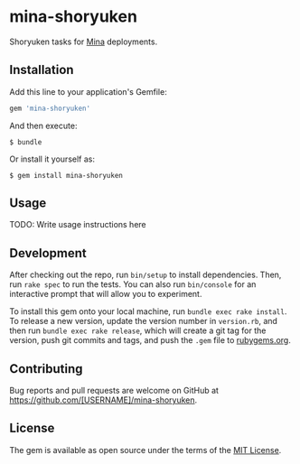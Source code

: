 # mina-shoryuken

Shoryuken tasks for [Mina](https://github.com/mina-deploy/mina) deployments.

## Installation

Add this line to your application's Gemfile:

```ruby
gem 'mina-shoryuken'
```

And then execute:

    $ bundle

Or install it yourself as:

    $ gem install mina-shoryuken

## Usage

TODO: Write usage instructions here

## Development

After checking out the repo, run `bin/setup` to install dependencies. Then, run `rake spec` to run the tests. You can also run `bin/console` for an interactive prompt that will allow you to experiment.

To install this gem onto your local machine, run `bundle exec rake install`. To release a new version, update the version number in `version.rb`, and then run `bundle exec rake release`, which will create a git tag for the version, push git commits and tags, and push the `.gem` file to [rubygems.org](https://rubygems.org).

## Contributing

Bug reports and pull requests are welcome on GitHub at https://github.com/[USERNAME]/mina-shoryuken.

## License

The gem is available as open source under the terms of the [MIT License](https://opensource.org/licenses/MIT).
